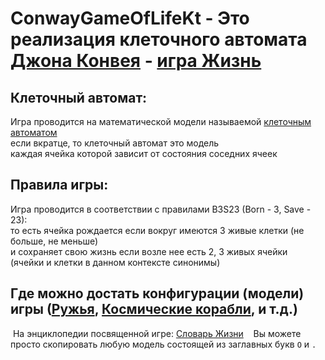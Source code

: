 # ConwayGameOfLifeKt - Это реализация клеточного автомата [Джона Конвея](https://ru.wikipedia.org/wiki/Конвей,_Джон_Хортон) - [игра Жизнь](https://ru.wikipedia.org/wiki/%D0%98%D0%B3%D1%80%D0%B0_%C2%AB%D0%96%D0%B8%D0%B7%D0%BD%D1%8C%C2%BB)


## Клеточный автомат:
  Игра проводится на математической модели называемой [клеточным автоматом](https://ru.wikipedia.org/wiki/Клеточный_автомат)  \
  если вкратце, то клеточный автомат это модель  \
  каждая ячейка которой зависит от состояния соседних ячеек 
  
  
## Правила игры:
  Игра проводится в соответствии с правилами B3S23 (Born - 3, Save - 23): \
  то есть ячейка рождается если вокруг имеются 3 живые клетки (не больше, не меньше)    
  и сохраняет свою жизнь если возле нее есть 2, 3 живых ячейки \
  (ячейки и клетки в данном контексте синонимы) 
  
## Где можно достать конфигурации (модели) игры __([Ружья](https://ru.wikipedia.org/wiki/%D0%A0%D1%83%D0%B6%D1%8C%D1%91_(%D0%BA%D0%BE%D0%BD%D1%84%D0%B8%D0%B3%D1%83%D1%80%D0%B0%D1%86%D0%B8%D1%8F_%D0%BA%D0%BB%D0%B5%D1%82%D0%BE%D1%87%D0%BD%D0%BE%D0%B3%D0%BE_%D0%B0%D0%B2%D1%82%D0%BE%D0%BC%D0%B0%D1%82%D0%B0)), [Космические корабли](https://ru.wikipedia.org/wiki/%D0%9A%D0%BE%D1%81%D0%BC%D0%B8%D1%87%D0%B5%D1%81%D0%BA%D0%B8%D0%B9_%D0%BA%D0%BE%D1%80%D0%B0%D0%B1%D0%BB%D1%8C_(%D0%BA%D0%BE%D0%BD%D1%84%D0%B8%D0%B3%D1%83%D1%80%D0%B0%D1%86%D0%B8%D1%8F_%D0%BA%D0%BB%D0%B5%D1%82%D0%BE%D1%87%D0%BD%D0%BE%D0%B3%D0%BE_%D0%B0%D0%B2%D1%82%D0%BE%D0%BC%D0%B0%D1%82%D0%B0)), и т.д.)__
   На энциклопедии посвященной игре: [Словарь Жизни](https://conwaylife.com/ref/lexicon/zip/nbeluchenko/lexr_g.htm)
   Вы можете просто скопировать любую модель состоящей из заглавных букв `О` и `.` 
